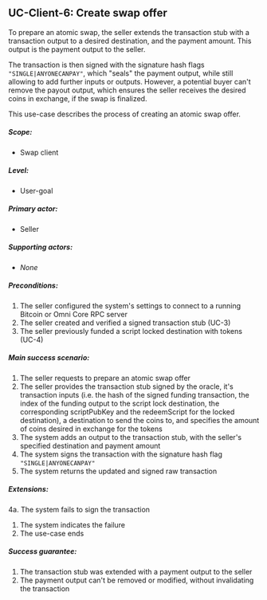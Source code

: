 UC-Client-6: Create swap offer
------------------------------

  To prepare an atomic swap, the seller extends the transaction stub
  with a transaction output to a desired destination, and the payment
  amount. This output is the payment output to the seller.

  The  transaction is then signed with the signature hash flags
  `"SINGLE|ANYONECANPAY"`, which "seals" the payment output, while
  still allowing to add further inputs or outputs. However, a potential
  buyer can't remove the payout output, which ensures the seller
  receives the desired coins in exchange, if the swap is finalized.

  This use-case describes the process of creating an atomic swap offer.

##### Scope:

- Swap client

##### Level:

- User-goal

##### Primary actor:

- Seller

##### Supporting actors:

- *None*

##### Preconditions:

  1. The seller configured the system's settings to connect to a running Bitcoin or Omni Core RPC server
  2. The seller created and verified a signed transaction stub (UC-3)
  3. The seller previously funded a script locked destination with tokens (UC-4)

##### Main success scenario:

  1. The seller requests to prepare an atomic swap offer
  2. The seller provides the transaction stub signed by the oracle, it's transaction inputs (i.e. the hash of the signed funding transaction, the index of the funding output to the script lock destination, the corresponding scriptPubKey and the redeemScript for the locked destination), a destination to send the coins to, and specifies the amount of coins desired in exchange for the tokens
  3. The system adds an output to the transaction stub, with the seller's specified destination and payment amount
  4. The system signs the transaction with the signature hash flag `"SINGLE|ANYONECANPAY"`
  5. The system returns the updated and signed raw transaction

##### Extensions:

4a. The system fails to sign the transaction

  1. The system indicates the failure
  2. The use-case ends

##### Success guarantee:

  1. The transaction stub was extended with a payment output to the seller
  2. The payment output can't be removed or modified, without invalidating the transaction
